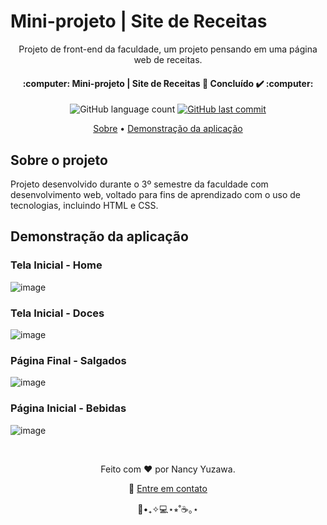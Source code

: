 <h1>
  Mini-projeto | Site de Receitas
</h1>

<p align="center">
	Projeto de front-end da faculdade, um projeto pensando em uma página web de receitas.
</p>
<p align="center">
  <h4 align="center"> 
    :computer: Mini-projeto | Site de Receitas 🚀 Concluído ✔️ :computer:
  </h4>
</p>

<p align="center">
  <img alt="GitHub language count" src="https://img.shields.io/github/languages/count/nancyuzawa/receitas-web?color=%2304D361">
  <a href="https://github.com/tgmarinho/nlw1/commits/master">
    <img alt="GitHub last commit" src="https://img.shields.io/github/last-commit/nancyuzawa/receitas-web">
  </a>
</p>

<p align="center">  
	<a href="#sobre">Sobre</a> • <a href="#demo">Demonstração da aplicação</a> 
</p>

<h2 id="sobre">
	Sobre o projeto
</h2>
<p>
	Projeto desenvolvido durante o 3º semestre da faculdade com desenvolvimento web, voltado para fins de aprendizado com o uso de tecnologias, incluindo HTML e CSS.
</p>

<h2 id="demo">
	Demonstração da aplicação
</h2>
<h3>
  Tela Inicial - Home
</h3>
  
![image](https://github.com/user-attachments/assets/19685b72-6c42-446c-bcad-7bfb05ff52e8)
<h3>
  Tela Inicial - Doces
</h3>

![image](https://github.com/user-attachments/assets/29334d72-ead4-4e08-bddf-70b67922a588)
<h3>
  Página Final - Salgados
</h3>


![image](https://github.com/user-attachments/assets/81db4e72-0983-4a2a-9177-3ac702be7b00)
<h3>
  Página Inicial - Bebidas
</h3>

![image](https://github.com/user-attachments/assets/69f515d2-5709-45aa-b85d-9f17c7aaecd1)


<br>
<p align="center">
	Feito com ❤️ por Nancy Yuzawa. 
</p>
<p align="center">
	👋 <a href="https://www.linkedin.com/in/nancy-yuzawa">Entre em contato</a>
</p>
<div align = "center">🌿•₊✧💻⋆⭒˚☕️｡⋆</div>
